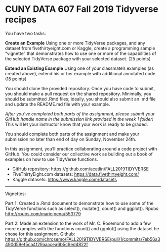 # CUNY DATA 607 Fall 2019 Tidyverse recipes

You have two tasks:

**Create an Example**  Using one or more TidyVerse packages, and any dataset from fivethirtyeight.com or Kaggle, create a programming sample “vignette” that demonstrates how to use one or more of the capabilities of the selected TidyVerse package with your selected dataset. (25 points)

**Extend an Existing Example**  Using one of your classmate’s examples (as created above), extend his or her example with additional annotated code. (15 points)

You should clone the provided repository.  Once you have code to submit, you should make a pull request on the shared repository.  Minimally, you should be submitted .Rmd files; ideally, you should also submit an .md file and update the README.md file with your example.

*After you’ve completed both parts of the assignment, please submit your GitHub handle name in the submission link provided in the week 1 folder!* This will let your instructor know that your work is ready to be graded.

You should complete both parts of the assignment and make your submission no later than end of day on Sunday, November 24th.

In this assignment, you’ll practice collaborating around a code project with GitHub.  You could consider our collective work as building out a book of examples on how to use TidyVerse functions.

* GitHub repository:  https://github.com/acatlin/FALL2019TIDYVERSE
* FiveThirtyEight.com datasets:  https://data.fivethirtyeight.com/
* Kaggle datasets:  https://www.kaggle.com/datasets

-----------------------------------------------------------------------------------------------------------------------------------
Vignettes:

Part 1: Created a .Rmd document to demonstrate how to use some of the TidyVerse functions such as select(), mutate(), count() and ggplot(). 
Rpubs: http://rpubs.com/marioipena/553779

Part 2: Made an extension to the work of Mr. C. Rosemond to add a few more examples with the functions count() and ggplot() using the dataset he chose for this assignment. 
Github: https://github.com/chrosemo/FALL2019TIDYVERSE/pull/1/commits/7eb56a3490d59ef5ca4f29aaacea6b5c9ed4822f
